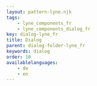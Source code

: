 ```yaml
---
layout: pattern-lyne.njk
tags: 
    - lyne_components_fr
    - lyne_components_dialog_fr
key: dialog-lyne_fr
title: Dialog
parent: dialog-folder-lyne_fr
keywords: dialog
order: 10
availablelanguages: 
    - de
    - en
---
```

